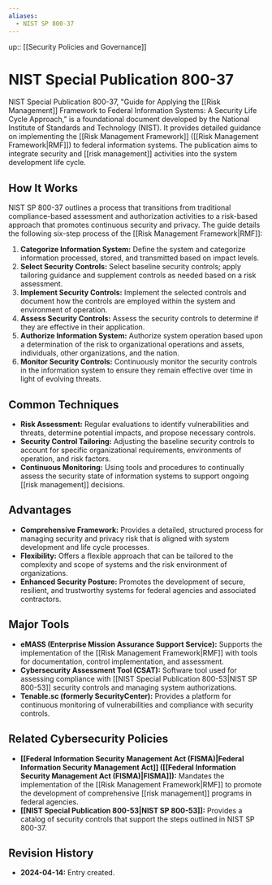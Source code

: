 ```yaml
---
aliases:
  - NIST SP 800-37
---
```

up:: [[Security Policies and Governance]]
# NIST Special Publication 800-37

NIST Special Publication 800-37, "Guide for Applying the [[Risk Management]] Framework to Federal Information Systems: A Security Life Cycle Approach," is a foundational document developed by the National Institute of Standards and Technology (NIST). It provides detailed guidance on implementing the [[Risk Management Framework]] ([[Risk Management Framework|RMF]]) to federal information systems. The publication aims to integrate security and [[risk management]] activities into the system development life cycle.

## How It Works

NIST SP 800-37 outlines a process that transitions from traditional compliance-based assessment and authorization activities to a risk-based approach that promotes continuous security and privacy. The guide details the following six-step process of the [[Risk Management Framework|RMF]]:

1. **Categorize Information System:** Define the system and categorize information processed, stored, and transmitted based on impact levels.
2. **Select Security Controls:** Select baseline security controls; apply tailoring guidance and supplement controls as needed based on a risk assessment.
3. **Implement Security Controls:** Implement the selected controls and document how the controls are employed within the system and environment of operation.
4. **Assess Security Controls:** Assess the security controls to determine if they are effective in their application.
5. **Authorize Information System:** Authorize system operation based upon a determination of the risk to organizational operations and assets, individuals, other organizations, and the nation.
6. **Monitor Security Controls:** Continuously monitor the security controls in the information system to ensure they remain effective over time in light of evolving threats.

## Common Techniques

- **Risk Assessment:** Regular evaluations to identify vulnerabilities and threats, determine potential impacts, and propose necessary controls.
- **Security Control Tailoring:** Adjusting the baseline security controls to account for specific organizational requirements, environments of operation, and risk factors.
- **Continuous Monitoring:** Using tools and procedures to continually assess the security state of information systems to support ongoing [[risk management]] decisions.

## Advantages

- **Comprehensive Framework:** Provides a detailed, structured process for managing security and privacy risk that is aligned with system development and life cycle processes.
- **Flexibility:** Offers a flexible approach that can be tailored to the complexity and scope of systems and the risk environment of organizations.
- **Enhanced Security Posture:** Promotes the development of secure, resilient, and trustworthy systems for federal agencies and associated contractors.

## Major Tools

- **eMASS (Enterprise Mission Assurance Support Service):** Supports the implementation of the [[Risk Management Framework|RMF]] with tools for documentation, control implementation, and assessment.
- **Cybersecurity Assessment Tool (CSAT):** Software tool used for assessing compliance with [[NIST Special Publication 800-53|NIST SP 800-53]] security controls and managing system authorizations.
- **Tenable.sc (formerly SecurityCenter):** Provides a platform for continuous monitoring of vulnerabilities and compliance with security controls.

## Related Cybersecurity Policies

- **[[Federal Information Security Management Act (FISMA)|Federal Information Security Management Act]] ([[Federal Information Security Management Act (FISMA)|FISMA]]):** Mandates the implementation of the [[Risk Management Framework|RMF]] to promote the development of comprehensive [[risk management]] programs in federal agencies.
- **[[NIST Special Publication 800-53|NIST SP 800-53]]:** Provides a catalog of security controls that support the steps outlined in NIST SP 800-37.

## Revision History

- **2024-04-14:** Entry created.